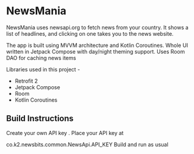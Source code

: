 # NewsMania
NewsMania uses newsapi.org to fetch news from your country. It shows a list of headlines, and clicking on one takes you to the news website.


The app is built using MVVM architecture and Kotlin Coroutines. Whole UI written in Jetpack Compose with day/night theming support. Uses Room DAO for caching news items

Libraries used in this project -

- Retrofit 2
- Jetpack Compose
- Room
- Kotlin Coroutines

## Build Instructions
Create your own API key . Place your API key at

co.k2.newsbits.common.NewsApi.API_KEY
Build and run as usual
